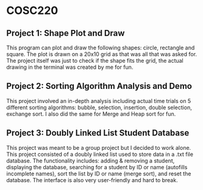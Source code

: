 # COSC220

## Project 1: Shape Plot and Draw

This program can plot and draw the following shapes: circle, rectangle and square.  The plot is drawn on a 20x10 grid as that was all that was asked for.  The project itself was just to check if the shape fits the grid, the actual drawing in the terminal was created by me for fun.

## Project 2: Sorting Algorithm Analysis and Demo

This project involved an in-depth analysis including actual time trials on 5 different sorting algorithms: bubble, selection, insertion, double selection, exchange sort.  I also did the same for Merge and Heap sort for fun.

## Project 3: Doubly Linked List Student Database

This project was meant to be a group project but I decided to work alone.  This project consisted of a doubly linked list used to store data in a .txt file database.  The functionality includes: adding & removing a student, displaying the database, searching for a student by ID or name (autofills incomplete names), sort the list by ID or name (merge sort), and reset the database.  The interface is also very user-friendly and hard to break.
